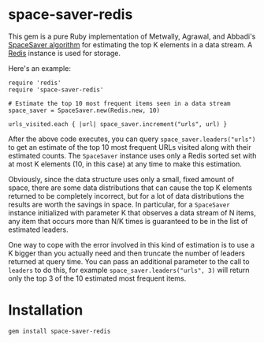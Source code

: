 space-saver-redis
=================

This gem is a pure Ruby implementation of Metwally, Agrawal, and Abbadi's 
[SpaceSaver algorithm](http://www.cs.ucsb.edu/research/tech_reports/reports/2005-23.pdf) 
for estimating the top K elements in a data stream. A [Redis](http://redis.io) 
instance is used for storage.

Here's an example:

    require 'redis'
    require 'space-saver-redis'

    # Estimate the top 10 most frequent items seen in a data stream
    space_saver = SpaceSaver.new(Redis.new, 10)

    urls_visited.each { |url| space_saver.increment("urls", url) }

After the above code executes, you can query `space_saver.leaders("urls")` to get
an estimate of the top 10 most frequent URLs visited along with their estimated
counts. The `SpaceSaver` instance uses only a Redis sorted set with at most K 
elements (10, in this case) at any time to make this estimation. 

Obviously, since the data structure uses only a small, fixed amount of space,
there are some data distributions that can cause the top K elements returned to
be completely incorrect, but for a lot of data distributions the results are
worth the savings in space. In particular, for a `SpaceSaver` instance initialized
with parameter K that observes a data stream of N items, any item that occurs more
than N/K times is guaranteed to be in the list of estimated leaders.

One way to cope with the error involved in this kind of estimation is to use a K
bigger than you actually need and then truncate the number of leaders returned
at query time. You can pass an additional parameter to the call to `leaders` to
do this, for example `space_saver.leaders("urls", 3)` will return only the top
3 of the 10 estimated most frequent items.

Installation
============

    gem install space-saver-redis
